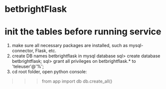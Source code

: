 # betbrightFlask

# init the tables before running service
1. make sure all necessary packages are installed, such as mysql-connector, Flask, etc. 
2. create DB names betbrightflask in mysql database
sql> create database betbrightflask;
sql> grant all privileges on betbrightflask.* to 'teleuser'@'%';
3. cd root folder, open python console:
>>>from app import db
>>>db.create_all()